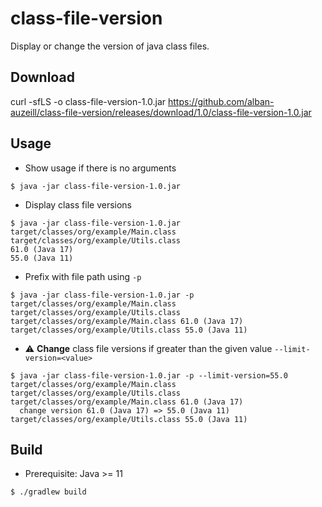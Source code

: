 # class-file-version

Display or change the version of java class files. 

## Download

curl -sfLS -o class-file-version-1.0.jar https://github.com/alban-auzeill/class-file-version/releases/download/1.0/class-file-version-1.0.jar 

## Usage

* Show usage if there is no arguments

```shell
$ java -jar class-file-version-1.0.jar
```

* Display class file versions

```shell
$ java -jar class-file-version-1.0.jar target/classes/org/example/Main.class target/classes/org/example/Utils.class
61.0 (Java 17)
55.0 (Java 11)
```

* Prefix with file path using `-p`

```shell
$ java -jar class-file-version-1.0.jar -p target/classes/org/example/Main.class target/classes/org/example/Utils.class
target/classes/org/example/Main.class 61.0 (Java 17)
target/classes/org/example/Utils.class 55.0 (Java 11)
```

* :warning: **Change** class file versions if greater than the given value `--limit-version=<value>`

```shell
$ java -jar class-file-version-1.0.jar -p --limit-version=55.0 target/classes/org/example/Main.class target/classes/org/example/Utils.class
target/classes/org/example/Main.class 61.0 (Java 17)
  change version 61.0 (Java 17) => 55.0 (Java 11)
target/classes/org/example/Utils.class 55.0 (Java 11)
```

## Build

* Prerequisite: Java >= 11

```shell
$ ./gradlew build 
```

